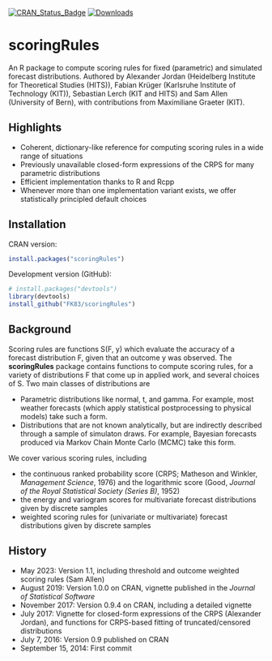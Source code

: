 [![CRAN_Status_Badge](http://www.r-pkg.org/badges/version/scoringRules)](https://cran.r-project.org/package=scoringRules) 
[![Downloads](https://cranlogs.r-pkg.org/badges/scoringRules)](https://cranlogs.r-pkg.org/badges/scoringRules)

# scoringRules 

An R package to compute scoring rules for fixed (parametric) and simulated forecast distributions. Authored by Alexander Jordan (Heidelberg Institute for Theoretical Studies (HITS)), Fabian Krüger (Karlsruhe Institute of Technology (KIT)), Sebastian Lerch (KIT and HITS) and Sam Allen (University of Bern), with contributions from Maximiliane Graeter (KIT). 

## Highlights
  - Coherent, dictionary-like reference for computing scoring rules in a wide range of situations
  - Previously unavailable closed-form expressions of the CRPS for many parametric distributions
  - Efficient implementation thanks to R and Rcpp 
  - Whenever more than one implementation variant exists, we offer statistically principled default choices
  
## Installation

CRAN version:
```r
install.packages("scoringRules")
```

Development version (GitHub):
```r
# install.packages("devtools")
library(devtools)
install_github("FK83/scoringRules")
```

## Background

Scoring rules are functions S(F, y) which evaluate the accuracy of a forecast distribution F, given that an outcome y was observed. The **scoringRules** package contains functions to compute scoring rules, for a variety of  distributions F that come up in applied work, and several choices of S. Two main classes of distributions are

  - Parametric distributions like normal, t, and gamma. For example, most weather forecasts (which apply statistical postprocessing to physical models) take such a form. 
  - Distributions that are not known analytically, but are indirectly described through a sample of simulaton draws. For example, Bayesian forecasts produced via Markov Chain Monte Carlo (MCMC) take this form. 

We cover various scoring rules, including 

  - the continuous ranked probability score (CRPS; Matheson and Winkler, *Management Science*, 1976) and the logarithmic score (Good, *Journal of the Royal Statistical Society (Series B)*, 1952)
  - the energy and variogram scores for multivariate forecast distributions given by discrete samples
  - weighted scoring rules for (univariate or multivariate) forecast distributions given by discrete samples

## History
  - May 2023: Version 1.1, including threshold and outcome weighted scoring rules (Sam Allen)
  - August 2019: Version 1.0.0 on CRAN, vignette published in the *Journal of Statistical Software*
  - November 2017: Version 0.9.4 on CRAN, including a detailed vignette 
  - July 2017: Vignette for closed-form expressions of the CRPS (Alexander Jordan), and functions for CRPS-based fitting of truncated/censored distributions
  - July 7, 2016: Version 0.9 published on CRAN
  - September 15, 2014: First commit 
